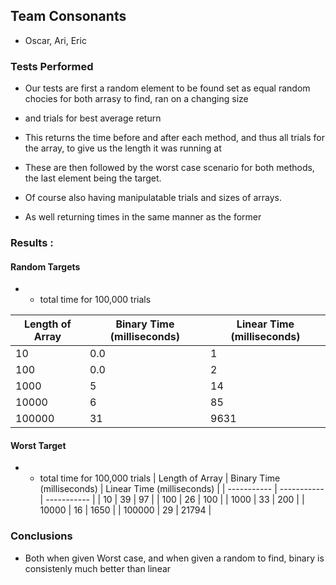 
## Team Consonants
* Oscar, Ari, Eric 


### Tests Performed 
* Our tests are first a random element to be found set as equal random chocies for both arrasy to find, ran on a changing size 
* and trials for best average return
* This returns the time before and after each method, and thus all trials for the array, to give us the length it was running at

* These are then followed by the worst case scenario for both methods, the last element being the target.
* Of course also having manipulatable trials and sizes of arrays.
* As well returning times in the same manner as the former
### Results :

#### Random Targets  
* - total time for 100,000 trials

| Length of Array | Binary Time (milliseconds) | Linear Time (milliseconds) |
| ----------- | ----------- | ----------- |
| 10 | 0.0 | 1 |
| 100 | 0.0 | 2 |
| 1000 | 5 | 14 |
| 10000 | 6 | 85 |
| 100000 | 31 | 9631 |

#### Worst Target
* - total time for 100,000 trials
| Length of Array | Binary Time (milliseconds) | Linear Time (milliseconds) |
| ----------- | ----------- | ----------- |
| 10          | 39          | 97          |
| 100         | 26          | 100         |
| 1000        | 33          | 200         |
| 10000       | 16          | 1650        |
| 100000      | 29          | 21794       |


### Conclusions
* Both when given Worst case, and when given a random to find, binary is consistenly much better than linear

